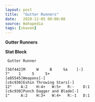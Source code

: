 ```yaml
---
layout: post
title:  "Gutter Runners"
date:   2020-12-05 00:00:00
source: Wahapedia
tags: [skaven]
---
```


**Gutter Runners**

**Stat Block**
```
 Gutter Runner
```

```
[56f442]M     W     B     Sa    [-]
7"    1     5     5+    
[e85545]Weapons[-]
[c6c930]Eshin Throwing Stars[-]
12"    A:2    H:4+   W:5+   R:-    D:1   
[c6c930]Punch Dagger and Blade[-]
1"     A:2    H:3+   W:4+   R:-1   D:1   
```
    